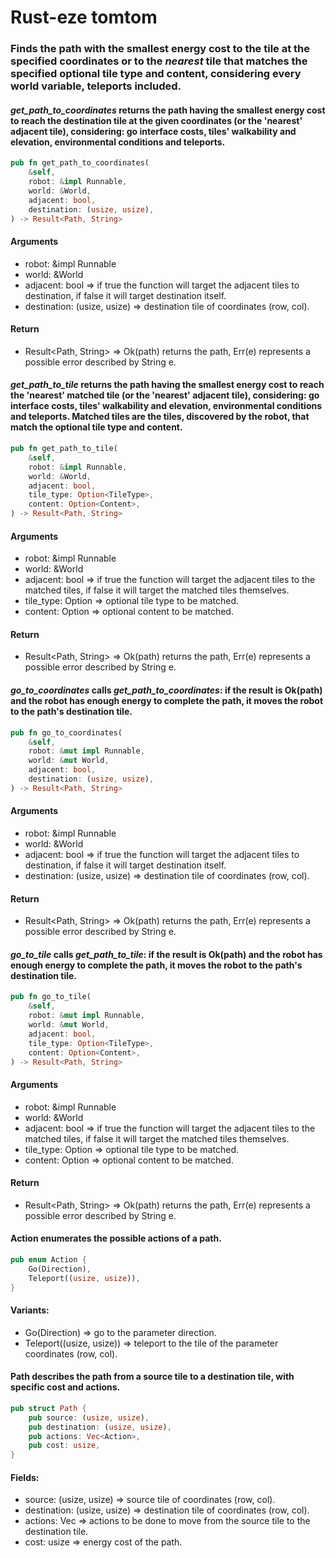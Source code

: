 # Rust-eze tomtom
### Finds the path with the smallest energy cost to the tile at the specified coordinates or to the _nearest_ tile that matches the specified optional tile type and content, considering every world variable, teleports included.

#### *get_path_to_coordinates* returns the path having the smallest energy cost to reach the destination tile at the given coordinates (or the 'nearest' adjacent tile), considering: go interface costs, tiles' walkability and elevation, environmental conditions and teleports.
```rust
pub fn get_path_to_coordinates(
    &self,
    robot: &impl Runnable,
    world: &World,
    adjacent: bool,
    destination: (usize, usize),
) -> Result<Path, String>
```
#### Arguments
- robot: &impl Runnable
- world: &World
- adjacent: bool => if true the function will target the adjacent tiles to destination, if false it will target destination itself.
- destination: (usize, usize) => destination tile of coordinates (row, col).
#### Return
- Result<Path, String> => Ok(path) returns the path, Err(e) represents a possible error described by String e.

#### *get_path_to_tile* returns the path having the smallest energy cost to reach the 'nearest' matched tile (or the 'nearest' adjacent tile), considering: go interface costs, tiles' walkability and elevation, environmental conditions and teleports. Matched tiles are the tiles, discovered by the robot, that match the optional tile type and content.
```rust
pub fn get_path_to_tile(
    &self,
    robot: &impl Runnable,
    world: &World,
    adjacent: bool,
    tile_type: Option<TileType>,
    content: Option<Content>,
) -> Result<Path, String>
```
#### Arguments
- robot: &impl Runnable
- world: &World
- adjacent: bool => if true the function will target the adjacent tiles to the matched tiles, if false it will target the matched tiles themselves.
- tile_type: Option<TileType> => optional tile type to be matched.
- content: Option<Content> => optional content to be matched.  
#### Return
- Result<Path, String> => Ok(path) returns the path, Err(e) represents a possible error described by String e.

#### *go_to_coordinates* calls *get_path_to_coordinates*: if the result is Ok(path) and the robot has enough energy to complete the path, it moves the robot to the path's destination tile.
```rust
pub fn go_to_coordinates(
    &self,
    robot: &mut impl Runnable,
    world: &mut World,
    adjacent: bool,
    destination: (usize, usize),
) -> Result<Path, String> 
```
#### Arguments
- robot: &impl Runnable
- world: &World
- adjacent: bool => if true the function will target the adjacent tiles to destination, if false it will target destination itself.
- destination: (usize, usize) => destination tile of coordinates (row, col).
#### Return
- Result<Path, String> => Ok(path) returns the path, Err(e) represents a possible error described by String e.

#### *go_to_tile* calls *get_path_to_tile*: if the result is Ok(path) and the robot has enough energy to complete the path, it moves the robot to the path's destination tile.
```rust
pub fn go_to_tile(
    &self,
    robot: &mut impl Runnable,
    world: &mut World,
    adjacent: bool,
    tile_type: Option<TileType>,
    content: Option<Content>,
) -> Result<Path, String>
```
#### Arguments
- robot: &impl Runnable
- world: &World
- adjacent: bool => if true the function will target the adjacent tiles to the matched tiles, if false it will target the matched tiles themselves.
- tile_type: Option<TileType> => optional tile type to be matched.
- content: Option<Content> => optional content to be matched.  
#### Return
- Result<Path, String> => Ok(path) returns the path, Err(e) represents a possible error described by String e.

#### Action enumerates the possible actions of a path.
```rust
pub enum Action {
    Go(Direction),
    Teleport((usize, usize)),
}
```
#### Variants:
- Go(Direction) => go to the parameter direction.
- Teleport((usize, usize)) => teleport to the tile of the parameter coordinates (row, col).

#### Path describes the path from a source tile to a destination tile, with specific cost and actions.
```rust
pub struct Path {
    pub source: (usize, usize),
    pub destination: (usize, usize),
    pub actions: Vec<Action>,
    pub cost: usize,
}
```
#### Fields:
- source: (usize, usize) => source tile of coordinates (row, col).
- destination: (usize, usize) => destination tile of coordinates (row, col).
- actions: Vec<Action> => actions to be done to move from the source tile to the destination tile.
- cost: usize => energy cost of the path.